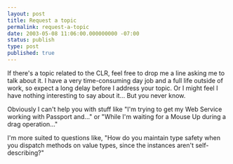 ```yaml
---
layout: post
title: Request a topic
permalink: request-a-topic
date: 2003-05-08 11:06:00.000000000 -07:00
status: publish
type: post
published: true
---
```


If there's a topic related to the CLR, feel free to drop me a line asking me to talk about it.  I have a very time-consuming day job and a full life outside of work, so expect a long delay before I address your topic.  Or I might feel I have nothing interesting to say about it...  But you never know.

Obviously I can't help you with stuff like "I'm trying to get my Web Service working with Passport and..." or "While I'm waiting for a Mouse Up during a drag operation..."

I'm more suited to questions like, "How do you maintain type safety when you dispatch methods on value types, since the instances aren't self-describing?"
